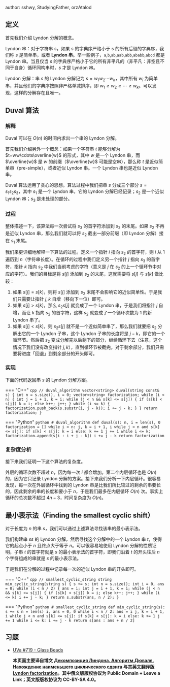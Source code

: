 author: sshwy, StudyingFather, orzAtalod

## 定义

首先我们介绍 Lyndon 分解的概念。

Lyndon 串：对于字符串 $s$，如果 $s$ 的字典序严格小于 $s$ 的所有后缀的字典序，我们称 $s$ 是简单串，或者 **Lyndon 串**。举一些例子，`a`,`b`,`ab`,`aab`,`abb`,`ababb`,`abcd` 都是 Lyndon 串。当且仅当 $s$ 的字典序严格小于它的所有非平凡的（非平凡：非空且不同于自身）循环同构串时，$s$ 才是 Lyndon 串。

Lyndon 分解：串 $s$ 的 Lyndon 分解记为 $s=w_1w_2\cdots w_k$，其中所有 $w_i$ 为简单串，并且他们的字典序按照非严格单减排序，即 $w_1\ge w_2\ge\cdots\ge w_k$。可以发现，这样的分解存在且唯一。

## Duval 算法

### 解释

Duval 可以在 $O(n)$ 的时间内求出一个串的 Lyndon 分解。

首先我们介绍另外一个概念：如果一个字符串 $t$ 能够分解为 $t=ww\cdots\overline{w}$ 的形式，其中 $w$ 是一个 Lyndon 串，而 $\overline{w}$ 是 $w$ 的前缀（$\overline{w}$ 可能是空串），那么称 $t$ 是近似简单串（pre-simple），或者近似 Lyndon 串。一个 Lyndon 串也是近似 Lyndon 串。

Duval 算法运用了贪心的思想。算法过程中我们把串 $s$ 分成三个部分 $s=s_1s_2s_3$，其中 $s_1$ 是一个 Lyndon 串，它的 Lyndon 分解已经记录；$s_2$ 是一个近似 Lyndon 串；$s_3$ 是未处理的部分。

### 过程

整体描述一下，该算法每一次尝试将 $s_3$ 的首字符添加到 $s_2$ 的末尾。如果 $s_2$ 不再是近似 Lyndon 串，那么我们就可以将 $s_2$ 截出一部分前缀（即 Lyndon 分解）接在 $s_1$ 末尾。

我们来更详细地解释一下算法的过程。定义一个指针 $i$ 指向 $s_2$ 的首字符，则 $i$ 从 $1$ 遍历到 $n$（字符串长度）。在循环的过程中我们定义另一个指针 $j$ 指向 $s_3$ 的首字符，指针 $k$ 指向 $s_2$ 中我们当前考虑的字符（意义是 $j$ 在 $s_2$ 的上一个循环节中对应的字符）。我们的目标是将 $s[j]$ 添加到 $s_2$ 的末尾，这就需要将 $s[j]$ 与 $s[k]$ 做比较：

1.  如果 $s[j]=s[k]$，则将 $s[j]$ 添加到 $s_2$ 末尾不会影响它的近似简单性。于是我们只需要让指针 $j,k$ 自增（移向下一位）即可。
2.  如果 $s[j]>s[k]$，那么 $s_2s[j]$ 就变成了一个 Lyndon 串，于是我们将指针 $j$ 自增，而让 $k$ 指向 $s_2$ 的首字符，这样 $s_2$ 就变成了一个循环次数为 1 的新 Lyndon 串了。
3.  如果 $s[j]<s[k]$，则 $s_2s[j]$ 就不是一个近似简单串了，那么我们就要把 $s_2$ 分解出它的一个 Lyndon 子串，这个 Lyndon 子串的长度将是 $j-k$，即它的一个循环节。然后把 $s_2$ 变成分解完以后剩下的部分，继续循环下去（注意，这个情况下我们没有改变指针 $j,k$），直到循环节被截完。对于剩余部分，我们只需要将进度「回退」到剩余部分的开头即可。

### 实现

下面的代码返回串 $s$ 的 Lyndon 分解方案。

=== "C++"
    ```cpp
    // duval_algorithm
    vector<string> duval(string const& s) {
      int n = s.size(), i = 0;
      vector<string> factorization;
      while (i < n) {
        int j = i + 1, k = i;
        while (j < n && s[k] <= s[j]) {
          if (s[k] < s[j])
            k = i;
          else
            k++;
          j++;
        }
        while (i <= k) {
          factorization.push_back(s.substr(i, j - k));
          i += j - k;
        }
      }
      return factorization;
    }
    ```

=== "Python"
    ```python
    # duval_algorithm
    def duval(s):
        n, i = len(s), 0
        factorization = []
        while i < n:
            j, k = i + 1, i
            while j < n and s[k] <= s[j]:
                if s[k] < s[j]:
                    k = i
                else:
                    k += 1
                j += 1
            while i <= k:
                factorization.append(s[i : i + j - k])
                i += j - k
        return factorization
    ```

### 复杂度分析

接下来我们证明一下这个算法的复杂度。

外层的循环次数不超过 $n$，因为每一次 $i$ 都会增加。第二个内层循环也是 $O(n)$ 的，因为它只记录 Lyndon 分解的方案。接下来我们分析一下内层循环。很容易发现，每一次在外层循环中找到的 Lyndon 串是比我们所比较过的剩余的串要长的，因此剩余的串的长度和要小于 $n$，于是我们最多在内层循环 $O(n)$ 次。事实上循环的总次数不超过 $4n-3$，时间复杂度为 $O(n)$。

## 最小表示法（Finding the smallest cyclic shift）

对于长度为 $n$ 的串 $s$，我们可以通过上述算法寻找该串的最小表示法。

我们构建串 $ss$ 的 Lyndon 分解，然后寻找这个分解中的一个 Lyndon 串 $t$，使得它的起点小于 $n$ 且终点大于等于 $n$。可以很容易地使用 Lyndon 分解的性质证明，子串 $t$ 的首字符就是 $s$ 的最小表示法的首字符，即我们沿着 $t$ 的开头往后 $n$ 个字符组成的串就是 $s$ 的最小表示法。

于是我们在分解的过程中记录每一次的近似 Lyndon 串的开头即可。

=== "C++"
    ```cpp
    // smallest_cyclic_string
    string min_cyclic_string(string s) {
      s += s;
      int n = s.size();
      int i = 0, ans = 0;
      while (i < n / 2) {
        ans = i;
        int j = i + 1, k = i;
        while (j < n && s[k] <= s[j]) {
          if (s[k] < s[j])
            k = i;
          else
            k++;
          j++;
        }
        while (i <= k) i += j - k;
      }
      return s.substr(ans, n / 2);
    }
    ```

=== "Python"
    ```python
    # smallest_cyclic_string
    def min_cyclic_string(s):
        s += s
        n = len(s)
        i, ans = 0, 0
        while i < n / 2:
            ans = i
            j, k = i + 1, i
            while j < n and s[k] <= s[j]:
                if s[k] < s[j]:
                    k = i
                else:
                    k += 1
                j += 1
            while i <= k:
                i += j - k
        return s[ans : ans + n / 2]
    ```

## 习题

-   [UVa #719 - Glass Beads](https://uva.onlinejudge.org/index.php?option=onlinejudge&page=show_problem&problem=660)

    **本页面主要译自博文 [Декомпозиция Линдона. Алгоритм Дюваля. Нахождение наименьшего циклического сдвига](http://e-maxx.ru/algo/duval_algorithm) 与其英文翻译版 [Lyndon factorization](https://cp-algorithms.com/string/lyndon_factorization.html)。其中俄文版版权协议为 Public Domain + Leave a Link；英文版版权协议为 CC-BY-SA 4.0。**
